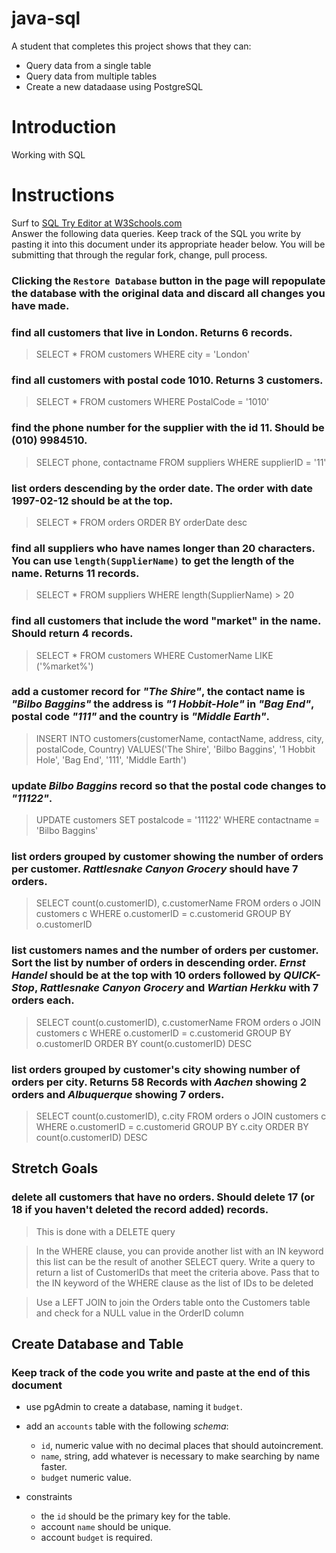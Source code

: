 # java-sql

A student that completes this project shows that they can:
* Query data from a single table
* Query data from multiple tables
* Create a new datadaase using PostgreSQL

# Introduction

Working with SQL

# Instructions

Surf to [SQL Try Editor at W3Schools.com](https://www.w3schools.com/Sql/tryit.asp?filename=trysql_select_top)  
Answer the following data queries. Keep track of the SQL you write by pasting it into this document under its appropriate header below. You will be submitting that through the regular fork, change, pull process.

### **Clicking the `Restore Database` button in the page will repopulate the database with the original data and discard all changes you have made**.

### find all customers that live in London. Returns 6 records.
> SELECT * FROM customers WHERE city = 'London'

### find all customers with postal code 1010. Returns 3 customers.
> SELECT * FROM customers WHERE PostalCode = '1010'

### find the phone number for the supplier with the id 11. Should be (010) 9984510.
> SELECT phone, contactname FROM suppliers WHERE supplierID = '11'

### list orders descending by the order date. The order with date 1997-02-12 should be at the top.
> SELECT * FROM orders ORDER BY orderDate desc

### find all suppliers who have names longer than 20 characters. You can use `length(SupplierName)` to get the length of the name. Returns 11 records.
> SELECT * FROM suppliers WHERE length(SupplierName) > 20

### find all customers that include the word "market" in the name. Should return 4 records.
> SELECT * FROM customers WHERE CustomerName LIKE ('%market%')

### add a customer record for _"The Shire"_, the contact name is _"Bilbo Baggins"_ the address is _"1 Hobbit-Hole"_ in _"Bag End"_, postal code _"111"_ and the country is _"Middle Earth"_.
> INSERT INTO customers(customerName, contactName, address, city, postalCode, Country)
> VALUES('The Shire', 'Bilbo Baggins', '1 Hobbit Hole', 'Bag End', '111', 'Middle Earth')

### update _Bilbo Baggins_ record so that the postal code changes to _"11122"_.
> UPDATE customers SET postalcode = '11122' WHERE contactname = 'Bilbo Baggins'

### list orders grouped by customer showing the number of orders per customer. _Rattlesnake Canyon Grocery_ should have 7 orders.
> SELECT count(o.customerID), c.customerName
> FROM orders o JOIN customers c
> WHERE o.customerID = c.customerid
> GROUP BY o.customerID


### list customers names and the number of orders per customer. Sort the list by number of orders in descending order. _Ernst Handel_ should be at the top with 10 orders followed by _QUICK-Stop_, _Rattlesnake Canyon Grocery_ and _Wartian Herkku_ with 7 orders each.
> SELECT count(o.customerID), c.customerName
> FROM orders o JOIN customers c
> WHERE o.customerID = c.customerid
> GROUP BY o.customerID
> ORDER BY count(o.customerID) DESC

### list orders grouped by customer's city showing number of orders per city. Returns 58 Records with _Aachen_ showing 2 orders and _Albuquerque_ showing 7 orders.
> SELECT count(o.customerID), c.city
> FROM orders o JOIN customers c
> WHERE o.customerID = c.customerid
> GROUP BY c.city
> ORDER BY count(o.customerID) DESC

## Stretch Goals

### delete all customers that have no orders. Should delete 17 (or 18 if you haven't deleted the record added) records.
> This is done with a DELETE query

> In the WHERE clause, you can provide another list with an IN keyword this list can be the result of another SELECT query. Write a query to return a list of CustomerIDs that meet the criteria above. Pass that to the IN keyword of the WHERE clause as the list of IDs to be deleted
 
> Use a LEFT JOIN to join the Orders table onto the Customers table and check for a NULL value in the OrderID column

## Create Database and Table

### Keep track of the code you write and paste at the end of this document

- use pgAdmin to create a database, naming it `budget`.
- add an `accounts` table with the following _schema_:

  - `id`, numeric value with no decimal places that should autoincrement.
  - `name`, string, add whatever is necessary to make searching by name faster.
  - `budget` numeric value.

- constraints
  - the `id` should be the primary key for the table.
  - account `name` should be unique.
  - account `budget` is required.
